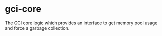 # gci-core

The GCI core logic which provides an interface to get memory pool usage and force a garbage collection.   
